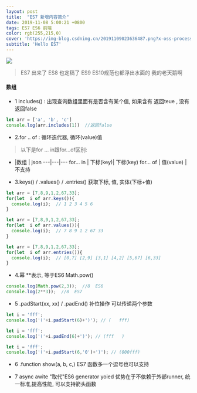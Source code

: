 ```yaml
---
layout: post
title:  "ES7 新增内容简介"
date: 2019-11-08 5:00:21 +0800
tags: ES7 ES6 前端
color: rgb(255,215,0)
cover: 'https://img-blog.csdnimg.cn/20191109023636487.png?x-oss-process=image/watermark,type_ZmFuZ3poZW5naGVpdGk,shadow_10,text_aHR0cHM6Ly9ibG9nLmNzZG4ubmV0L2d1b2thaWdkZw==,size_16,color_FFFFFF,t_70'
subtitle: 'Hello ES7'
---
```


![](https://img-blog.csdnimg.cn/20191109023636487.png?x-oss-process=image/watermark,type_ZmFuZ3poZW5naGVpdGk,shadow_10,text_aHR0cHM6Ly9ibG9nLmNzZG4ubmV0L2d1b2thaWdkZw==,size_16,color_FFFFFF,t_70)
>ES7 出来了 ES8 也定稿了 ES9 ES10规范也都浮出水面的 我的老天鹅啊



#### 数组
- 1 includes()  : 出现查询数组里面有是否含有某个值, 如果含有 返回teue , 没有返回false

```js
let arr = ['a', 'b', 'c']
console.log(arr.includes(1))  //返回false
```

- 2.for .. of   : 循环迭代器, 循环(value)值
> 以下是for ... in跟for...of区别: 
- |数组 | json
---|---|---
for... in | 下标(key)| 下标(key)
for... of | 值(value) | 不支持

- 3.keys() / .values() / .entries()  获取下标, 值, 实体(下标+值)

```js
let arr = [7,8,9,1,2,67,33];
for(let  i of arr.keys()){
  console.log(i);  // 1 2 3 4 5 6
}

let arr = [7,8,9,1,2,67,33];
for(let  i of arr.values()){
  console.log(i);  // 7 8 9 1 2 67 33
}

let arr = [7,8,9,1,2,67,33];
for(let  i of arr.entries()){
  console.log(i);  // [0,7] [2,9] [3,1] [4,2] [5,67] [6,33]
}
```

-  4.幂  **表示, 等于ES6 Math.pow()

```js
console.log(Math.pow(2,3));  //8  ES6
console.log(2**3));  //8  ES7
```
- 5 .padStart(xx, xx) / .padEnd()  补位操作 可以传递两个参数

```js
let i = 'fff'; 
console.log('('+i.padStart(6)+')'); // (   fff)

let i = 'fff'; 
console.log('('+i.padEnd(6)+')'); // (fff   )

let i = 'fff'; 
console.log('('+i.padStart(6,'0')+')'); // (000fff)
```

- 6 .function show(a, b, c,)  ES7 函数多一个逗号也可以支持

- 7 async awite "取代"ES6 generator yoied 优势在于不依赖于外部runner, 统一标准,提高性能, 可以支持箭头函数 


